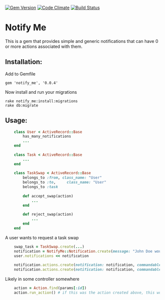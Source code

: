 [![Gem Version](https://badge.fury.io/rb/notify_me.png)](http://badge.fury.io/rb/notify_me) [![Code Climate](https://codeclimate.com/github/Samsinite/notify_me.png)](https://codeclimate.com/github/Samsinite/notify_me) [![Build Status](https://travis-ci.org/Samsinite/notify_me.png?branch=master)](https://travis-ci.org/Samsinite/notify_me)
# Notify Me
This is a gem that provides simple and generic notifications that can have 0
or more actions associated with them.

## Installation:

Add to Gemfile
```
gem 'notify_me', '0.0.4'
```
Now install and run your migrations
```
rake notify_me:install:migrations
rake db:migrate
```

## Usage:
``` ruby
    class User < ActiveRecord::Base
        has_many_notifications
        ...
    end
    
    class Task < ActiveRecord::Base
        ...
    end
    
    class TaskSwap < ActiveRecord::Base
        belongs_to :from, class_name: "User"
        belongs_to :to,     class_name: "User"
        belongs_to :task
    
        def accept_swap(action)
            ...
        end
    
        def reject_swap(action)
            ...
        end
    end
```
    
A user wants to request a task swap

``` ruby
    swap_task = TaskSwap.create(...)
    notification = NotifyMe::Notification.create(message: "John Doe would like to swap tasks with you")
    user.notifications << notification
    
    notification.actions.create(notification: notification, commandable: swap_task, commandable_action: "accept_swap", name: "Accept")
    notification.actions.create(notification: notification, commandable: swap_task, commandable_action: "reject_swap", name: "Reject")
```

Likely in some controller somewhere

``` ruby
    action = Action.find(params[:id])
    action.run_action() # if this was the action created above, this would call swap_task.accept_swap(action)
```
